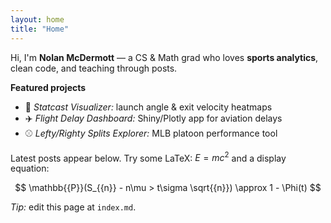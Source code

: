 ```yaml
---
layout: home
title: "Home"
---
```


<!-- MathJax for this page (remove if not needed) -->
<script id="MathJax-script" async src="https://cdn.jsdelivr.net/npm/mathjax@3/es5/tex-mml-chtml.js"></script>

Hi, I'm **Nolan McDermott** — a CS & Math grad who loves **sports analytics**, clean code, and teaching through posts.

**Featured projects**
- 🧮 *Statcast Visualizer:* launch angle & exit velocity heatmaps
- ✈️ *Flight Delay Dashboard:* Shiny/Plotly app for aviation delays
- ⚾ *Lefty/Righty Splits Explorer:* MLB platoon performance tool

Latest posts appear below. Try some LaTeX: $E=mc^2$ and a display equation:

$$
\mathbb{{P}}(S_{{n}} - n\mu > t\sigma \sqrt{{n}}) \approx 1 - \Phi(t)
$$

*Tip:* edit this page at `index.md`.
